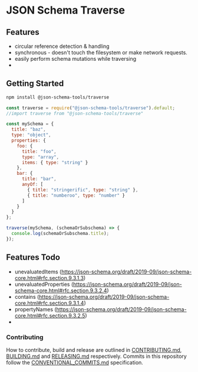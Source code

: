 # JSON Schema Traverse

## Features

 - circular reference detection & handling
 - synchronous - doesn't touch the filesystem or make network requests.
 - easily perform schema mutations while traversing
 -

## Getting Started

```sh
npm install @json-schema-tools/traverse
```

```js
const traverse = require("@json-schema-tools/traverse").default;
//import traverse from "@json-schema-tools/traverse"

const mySchema = {
  title: "baz",
  type: "object",
  properties: {
    foo: {
      title: "foo",
      type: "array",
      items: { type: "string" }
    },
    bar: {
      title: "bar",
      anyOf: [
        { title: "stringerific", type: "string" },
        { title: "numberoo", type: "number" }
      ]
    }
  }
};

traverse(mySchema, (schemaOrSubschema) => {
  console.log(schemaOrSubschema.title);
});
```

## Features Todo

 - unevaluatedItems (https://json-schema.org/draft/2019-09/json-schema-core.html#rfc.section.9.3.1.3)
 - unevaluatedProperties (https://json-schema.org/draft/2019-09/json-schema-core.html#rfc.section.9.3.2.4)
 - contains (https://json-schema.org/draft/2019-09/json-schema-core.html#rfc.section.9.3.1.4)
 - propertyNames (https://json-schema.org/draft/2019-09/json-schema-core.html#rfc.section.9.3.2.5)
 -

### Contributing

How to contribute, build and release are outlined in [CONTRIBUTING.md](CONTRIBUTING.md), [BUILDING.md](BUILDING.md) and [RELEASING.md](RELEASING.md) respectively. Commits in this repository follow the [CONVENTIONAL_COMMITS.md](CONVENTIONAL_COMMITS.md) specification.
